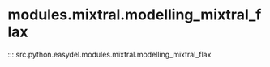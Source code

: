# modules.mixtral.modelling_mixtral_flax
::: src.python.easydel.modules.mixtral.modelling_mixtral_flax